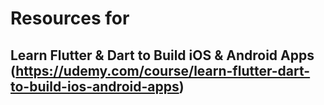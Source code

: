 # Resources for

## Learn Flutter & Dart to Build iOS & Android Apps (https://udemy.com/course/learn-flutter-dart-to-build-ios-android-apps)